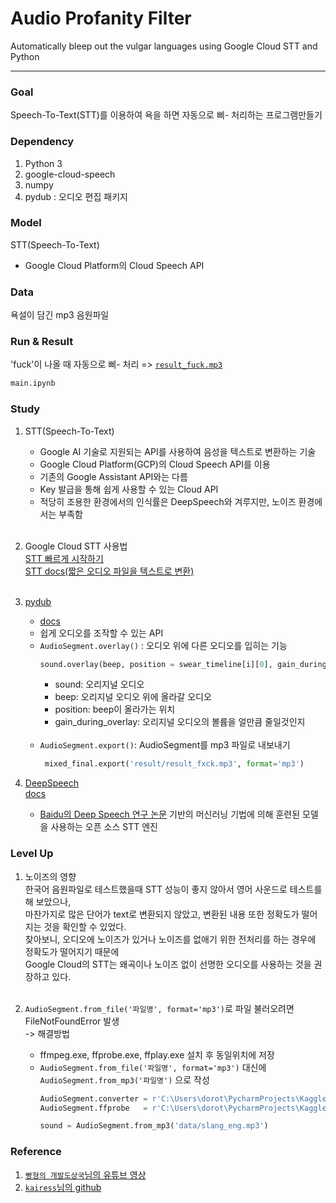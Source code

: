 # Audio Profanity Filter
Automatically bleep out the vulgar languages using Google Cloud STT and Python

---
### Goal
Speech-To-Text(STT)를 이용하여 욕을 하면 자동으로 삐- 처리하는 프로그램만들기

### Dependency
1. Python 3
2. google-cloud-speech
3. numpy
4. pydub : 오디오 편집 패키지

### Model
STT(Speech-To-Text)  
- Google Cloud Platform의 Cloud Speech API

### Data
욕설이 담긴 mp3 음원파일

### Run & Result
'fuck'이 나올 때 자동으로 삐- 처리 => [`result_fuck.mp3`]()
```python
main.ipynb
```

### Study
1. STT(Speech-To-Text)  
   - Google AI 기술로 지원되는 API를 사용하여 음성을 텍스트로 변환하는 기술
   - Google Cloud Platform(GCP)의 Cloud Speech API를 이용
   - 기존의 Google Assistant API와는 다름
   - Key 발급을 통해 쉽게 사용할 수 있는 Cloud API
   - 적당히 조용한 환경에서의 인식률은 DeepSpeech와 겨루지만, 노이즈 환경에서는 부족함<br><br>
2. Google Cloud STT 사용법  
    [STT 빠르게 시작하기](https://cloud.google.com/speech-to-text/docs/transcribe-client-libraries)  
    [STT docs(짧은 오디오 파일을 텍스트로 변환)](https://cloud.google.com/speech-to-text/docs/sync-recognize) <br><br> 

3. [pydub](https://github.com/jiaaro/pydub)  
   - [docs](https://github.com/jiaaro/pydub/blob/master/API.markdown)
   - 쉽게 오디오를 조작할 수 있는 API
   - `AudioSegment.overlay()` : 오디오 위에 다른 오디오를 입히는 기능
     ```python
     sound.overlay(beep, position = swear_timeline[i][0], gain_during_overlay = -20)
     ```
      - sound: 오리지널 오디오  
      - beep: 오리지널 오디오 위에 올라갈 오디오  
      - position: beep이 올라가는 위치  
      - gain_during_overlay: 오리지널 오디오의 볼륨을 얼만큼 줄일것인지<br><br>
   - `AudioSegment.export()`: AudioSegment를 mp3 파일로 내보내기 
       ```python
        mixed_final.export('result/result_fxck.mp3', format='mp3')
       ```
   

   
4. [DeepSpeech](https://github.com/mozilla/DeepSpeech.git)  
   [docs](https://deepspeech.readthedocs.io/en/r0.9/?badge=latest)  
    - [Baidu의 Deep Speech 연구 논문](https://arxiv.org/abs/1412.5567) 기반의 머신러닝 기법에 의해 훈련된 모델을 사용하는 오픈 소스 STT 엔진
    

### Level Up
1. 노이즈의 영향  
    한국어 음원파일로 테스트했을때 STT 성능이 좋지 않아서 영어 사운드로 테스트를 해 보았으나,  
    마찬가지로 많은 단어가 text로 변환되지 않았고, 변환된 내용 또한 정확도가 떨어지는 것을 확인할 수 있었다.  
    찾아보니, 오디오에 노이즈가 있거나 노이즈를 없애기 위한 전처리를 하는 경우에 정확도가 떨어지기 때문에  
    Google Cloud의 STT는 왜곡이나 노이즈 없이 선명한 오디오를 사용하는 것을 권장하고 있다.<br><br>

2. `AudioSegment.from_file('파일명', format='mp3')`로 파일 불러오려면 FileNotFoundError 발생  
-> 해결방법
    - ffmpeg.exe, ffprobe.exe,  ffplay.exe 설치 후 동일위치에 저장
    - `AudioSegment.from_file('파일명', format='mp3')` 대신에 `AudioSegment.from_mp3('파일명')` 으로 작성
      ```python
      AudioSegment.converter = r'C:\Users\dorot\PycharmProjects\KaggleStudy\TP_07_Audio Profanity Filter\ffmpeg.exe'                        
      AudioSegment.ffprobe   = r'C:\Users\dorot\PycharmProjects\KaggleStudy\TP_07_Audio Profanity Filter\ffprobe.exe'
      
      sound = AudioSegment.from_mp3('data/slang_eng.mp3')
      ```
    
### Reference
1. [`빵형의 개발도상국`님의 유튜브 영상](https://www.youtube.com/watch?v=J01pGSPOQTk&list=PL-xmlFOn6TUJ9KjFo0VsM3BI9yrCxTnAz&t=3s)
2. [`kairess`님의 github](https://github.com/kairess/audio-profanity-filter)